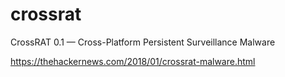 # crossrat
CrossRAT 0.1 — Cross-Platform Persistent Surveillance Malware

https://thehackernews.com/2018/01/crossrat-malware.html
